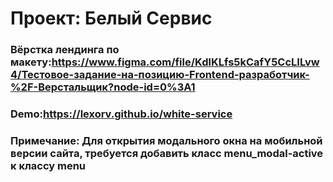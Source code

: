 # Проект: Белый Сервис
### Вёрстка лендинга по макету:https://www.figma.com/file/KdlKLfs5kCafY5CcLILvw4/Тестовое-задание-на-позицию-Frontend-разработчик-%2F-Верстальщик?node-id=0%3A1
### Demo:https://lexorv.github.io/white-service
### Примечание: Для открытия модального окна на мобильной версии сайта, требуется добавить класс menu_modal-active к классу menu
